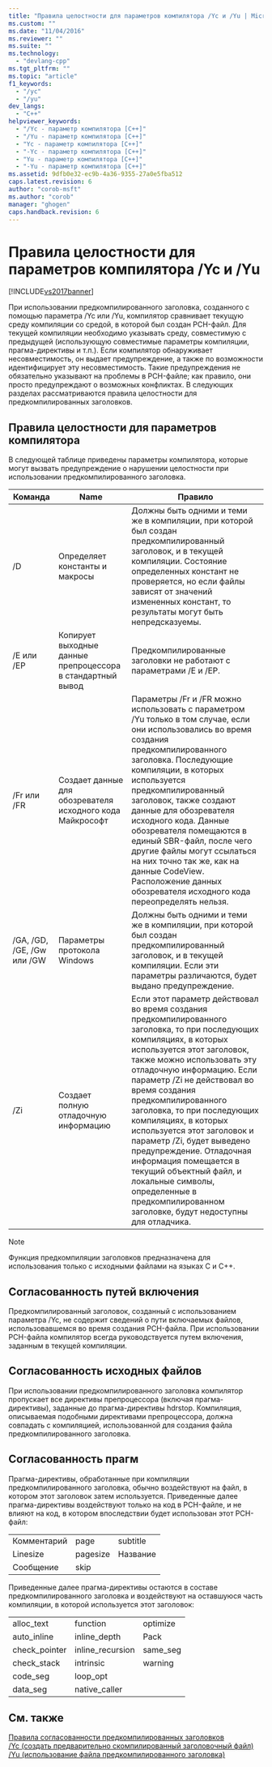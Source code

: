 ```yaml
---
title: "Правила целостности для параметров компилятора /Yc и /Yu | Microsoft Docs"
ms.custom: ""
ms.date: "11/04/2016"
ms.reviewer: ""
ms.suite: ""
ms.technology: 
  - "devlang-cpp"
ms.tgt_pltfrm: ""
ms.topic: "article"
f1_keywords: 
  - "/yc"
  - "/yu"
dev_langs: 
  - "C++"
helpviewer_keywords: 
  - "/Yc - параметр компилятора [C++]"
  - "/Yu - параметр компилятора [C++]"
  - "Yc - параметр компилятора [C++]"
  - "-Yc - параметр компилятора [C++]"
  - "Yu - параметр компилятора [C++]"
  - "-Yu - параметр компилятора [C++]"
ms.assetid: 9dfb0e32-ec9b-4a36-9355-27a0e5fba512
caps.latest.revision: 6
author: "corob-msft"
ms.author: "corob"
manager: "ghogen"
caps.handback.revision: 6
---
```

# Правила целостности для параметров компилятора /Yc и /Yu
[!INCLUDE[vs2017banner](../../assembler/inline/includes/vs2017banner.md)]

При использовании предкомпилированного заголовка, созданного с помощью параметра \/Yc или \/Yu, компилятор сравнивает текущую среду компиляции со средой, в которой был создан PCH\-файл.  Для текущей компиляции необходимо указывать среду, совместимую с предыдущей \(использующую совместимые параметры компиляции, прагма\-директивы и т.п.\).  Если компилятор обнаруживает несовместимость, он выдает предупреждение, а также по возможности идентифицирует эту несовместимость.  Такие предупреждения не обязательно указывают на проблемы в PCH\-файле; как правило, они просто предупреждают о возможных конфликтах.  В следующих разделах рассматриваются правила целостности для предкомпилированных заголовков.  
  
## Правила целостности для параметров компилятора  
 В следующей таблице приведены параметры компилятора, которые могут вызвать предупреждение о нарушении целостности при использовании предкомпилированного заголовка.  
  
|Команда|Name|Правило|  
|-------------|----------|-------------|  
|\/D|Определяет константы и макросы|Должны быть одними и теми же в компиляции, при которой был создан предкомпилированный заголовок, и в текущей компиляции.  Состояние определенных констант не проверяется, но если файлы зависят от значений измененных констант, то результаты могут быть непредсказуемы.|  
|\/E или \/EP|Копирует выходные данные препроцессора в стандартный вывод|Предкомпилированные заголовки не работают с параметрами \/E и \/EP.|  
|\/Fr или \/FR|Создает данные для обозревателя исходного кода Майкрософт|Параметры \/Fr и \/FR можно использовать с параметром \/Yu только в том случае, если они использовались во время создания предкомпилированного заголовка.  Последующие компиляции, в которых используется предкомпилированный заголовок, также создают данные для обозревателя исходного кода.  Данные обозревателя помещаются в единый SBR\-файл, после чего другие файлы могут ссылаться на них точно так же, как на данные CodeView.  Расположение данных обозревателя исходного кода переопределять нельзя.|  
|\/GA, \/GD, \/GE, \/Gw или \/GW|Параметры протокола Windows|Должны быть одними и теми же в компиляции, при которой был создан предкомпилированный заголовок, и в текущей компиляции.  Если эти параметры различаются, будет выдано предупреждение.|  
|\/Zi|Создает полную отладочную информацию|Если этот параметр действовал во время создания предкомпилированного заголовка, то при последующих компиляциях, в которых используется этот заголовок, также можно использовать эту отладочную информацию.  Если параметр \/Zi не действовал во время создания предкомпилированного заголовка, то при последующих компиляциях, в которых используется этот заголовок и параметр \/Zi, будет выведено предупреждение.  Отладочная информация помещается в текущий объектный файл, и локальные символы, определенные в предкомпилированном заголовке, будут недоступны для отладчика.|  
  
> [!NOTE]
>  Функция предкомпиляции заголовков предназначена для использования только с исходными файлами на языках C и C\+\+.  
  
## Согласованность путей включения  
 Предкомпилированный заголовок, созданный с использованием параметра \/Yc, не содержит сведений о пути включаемых файлов, использовавшемся во время создания PCH\-файла.  При использовании PCH\-файла компилятор всегда руководствуется путем включения, заданным в текущей компиляции.  
  
## Согласованность исходных файлов  
 При использовании предкомпилированного заголовка компилятор пропускает все директивы препроцессора \(включая прагма\-директивы\), заданные до прагма\-директивы hdrstop.  Компиляция, описываемая подобными директивами препроцессора, должна совпадать с компиляцией, использованной для создания файла предкомпилированного заголовка.  
  
## Согласованность прагм  
 Прагма\-директивы, обработанные при компиляции предкомпилированного заголовка, обычно воздействуют на файл, в котором этот заголовок затем используется.  Приведенные далее прагма\-директивы воздействуют только на код в PCH\-файле, и не влияют на код, в котором впоследствии будет использован этот PCH\-файл:  
  
||||  
|-|-|-|  
|Комментарий|page|subtitle|  
|Linesize|pagesize|Название|  
|Сообщение|skip||  
  
 Приведенные далее прагма\-директивы остаются в составе предкомпилированного заголовка и воздействуют на оставшуюся часть компиляции, в которой используется этот заголовок:  
  
||||  
|-|-|-|  
|alloc\_text|function|optimize|  
|auto\_inline|inline\_depth|Pack|  
|check\_pointer|inline\_recursion|same\_seg|  
|check\_stack|intrinsic|warning|  
|code\_seg|loop\_opt||  
|data\_seg|native\_caller||  
  
## См. также  
 [Правила согласованности предкомпилированных заголовков](../../build/reference/precompiled-header-consistency-rules.md)   
 [\/Yc \(создать предварительно скомпилированный заголовочный файл\)](../../build/reference/yc-create-precompiled-header-file.md)   
 [\/Yu \(использование файла предкомпилированного заголовка\)](../../build/reference/yu-use-precompiled-header-file.md)